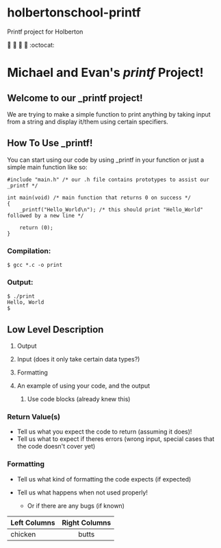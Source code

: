 # holbertonschool-printf
Printf project for Holberton

:goat: :water_buffalo: :penguin: :octopus: :octocat:

# Michael and Evan's __*printf*__ Project!

## Welcome to our _printf project!
We are trying to make a simple function to print anything by taking input from a string and display it/them using certain specifiers.

## How To Use _printf!
You can start using our code by using _printf in your function or just a simple main function like so:
```
#include "main.h" /* our .h file contains prototypes to assist our _printf */

int main(void) /* main function that returns 0 on success */
{
    _printf("Hello_World\n"); /* this should print "Hello_World" followed by a new line */
    
    return (0);
}
```

### Compilation:
```
$ gcc *.c -o print
```
### Output:
```
$ ./print
Hello, World
$
```
## Low Level Description
1. Output
2. Input (does it only take certain data types?)
3. Formatting
4. An example of using your code, and the output

    1. Use code blocks (already knew this)

### Return Value(s)
* Tell us what you expect the code to return (assuming it does)!
* Tell us what to expect if theres errors (wrong input, special cases that the code doesn't cover yet)

### Formatting
* Tell us what kind of formatting the code expects (if expected)
* Tell us what happens when not used properly!
    
    * Or if there are any bugs (if known)

| Left Columns  | Right Columns |
| ------------- | :-----------: |
|   chicken     |    butts      |


